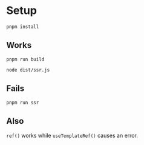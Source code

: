 # Setup
```shell
pnpm install
```

## Works
```shell
pnpm run build
```
```shell
node dist/ssr.js
```

## Fails
```shell
pnpm run ssr
```

## Also
`ref()` works while `useTemplateRef()` causes an error.
